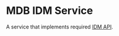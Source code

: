 # MDB IDM Service

A service that implements required [IDM API](https://wiki.yandex-team.ru/intranet/idm/API/).
